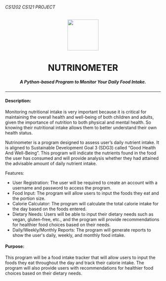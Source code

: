 ###### CS1202 CS121 PROJECT 
<p align="center">
<img src="https://www.clipartkey.com/mpngs/m/14-148392_healthy-food-cartoon-cartoon-healthy-food-junk-food.png" width=100" height="100" />
</p>
<h1 align="center"> NUTRINOMETER </h1>
<h5 align="center"> A Python-based Program to Monitor Your Daily Food Intake. </h5>

---

#### Description:
<p> Monitoring nutritional intake is very important because it is critical for maintaining the overall health and well-being of both children and adults, given the importance of nutrition to both physical and mental health. So knowing their nutritional intake allows them to better understand their own health status. </p>

<p> Nutrinometer is a program designed to assess user’s daily nutrient intake. It is aligned to Sustainable Development Goal 3 (SDG3) called “Good Health And Well-Being”. This program will indicate the nutrients found in the food the user has consumed and will provide analysis whether they had attained the advisable amount of daily nutrient intake. </p>

<p> Features:
<ul>
<li>User Registration: The user will be required to create an account with a username and password to access the program. </li>
<li>Food Input: The program will allow users to input the foods they eat and the portion size.</li>
<li>Calorie Calculator: The program will calculate the total calorie intake for the day based on the foods entered. <br></li>
<li>Dietary Needs: Users will be able to input their dietary needs such as vegan, gluten-free, etc., and the program will provide recommendations for healthier food choices based on their needs.<br></li>
<li>Daily/Weekly/Monthly Reports: The program will generate reports to show the user's daily, weekly, and monthly food intake.</li>
  </ul>
</p>

#### Purpose:
<p>This program will be a food intake tracker that will allow users to input the foods they eat throughout the day and track their calorie intake. The program will also provide users with recommendations for healthier food choices based on their dietary needs.</p>
